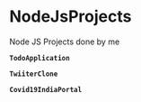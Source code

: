 # NodeJsProjects

Node JS Projects done by me

**`TodoApplication`**

**`TwiiterClone`**

**`Covid19IndiaPortal`**
